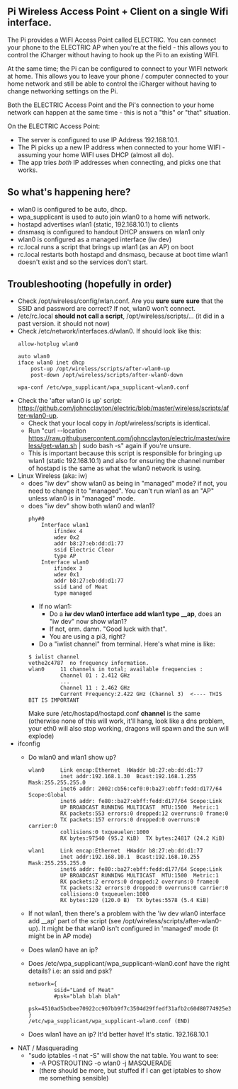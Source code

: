 Pi Wireless Access Point + Client on a single Wifi interface.
---

The Pi provides a WIFI Access Point called ELECTRIC.  You can connect your phone to the ELECTRIC AP when you're at the field - this allows you to control
the iCharger without having to hook up the Pi to an existing WIFI.

At the same time; the Pi can be configured to connect to your WIFI network at home.  This allows you to leave your phone / computer connected to your home network
and still be able to control the iCharger without having to change networking settings on the Pi. 

Both the ELECTRIC Access Point and the Pi's connection to your home network can happen at the same time - this is not a "this" or "that" situation.

On the ELECTRIC Access Point: 
 - The server is configured to use IP Address 192.168.10.1.
 - The Pi picks up a new IP address when connected to your home WIFI - assuming your home WIFI uses DHCP (almost all do).
 - The app tries *both* IP addresses when connecting, and picks one that works.

So what's happening here?
--
- wlan0 is configured to be auto, dhcp.
- wpa_supplicant is used to auto join wlan0 to a home wifi network.
- hostapd advertises wlan1 (static, 192.168.10.1) to clients
- dnsmasq is configured to handout DHCP answers on wlan1 only
- wlan0 is configured as a managed interface (iw dev)
- rc.local runs a script that brings up wlan1 (as an AP) on boot
- rc.local restarts both hostapd and dnsmasq, because at boot time wlan1 doesn't exist and so the services don't start.

Troubleshooting (hopefully in order)
------------------------------------
- Check /opt/wireless/config/wlan.conf. Are you **sure** **sure** **sure** that the SSID and password are correct? If not, wlan0 won't connect.
- /etc/rc.local **should not call a script**, /opt/wireless/scripts/... (it did in a past version. it should not now)
- Check /etc/network/interfaces.d/wlan0. If should look like this:
    ```
    allow-hotplug wlan0

    auto wlan0
    iface wlan0 inet dhcp
        post-up /opt/wireless/scripts/after-wlan0-up
        post-down /opt/wireless/scripts/after-wlan0-down

    wpa-conf /etc/wpa_supplicant/wpa_supplicant-wlan0.conf
    ```
- Check the 'after wlan0 is up' script: https://github.com/johncclayton/electric/blob/master/wireless/scripts/after-wlan0-up.
    - Check that your local copy in /opt/wireless/scripts is identical.
    - Run "curl --location https://raw.githubusercontent.com/johncclayton/electric/master/wireless/get-wlan.sh | sudo bash -s" again if you're unsure.
    - This is important because this script is responsible for bringing up wlan1 (static 192.168.10.1) and also for ensuring the channel number of hostapd is the same as what the wlan0 network is using.
- Linux Wireless (aka: iw)
  - does "iw dev" show wlan0 as being in "managed" mode? if not, you need to change it to "managed". You can't run wlan1 as an "AP" unless wlan0 is in "managed" mode.
  - does "iw dev" show both wlan0 and wlan1?
    ```
    phy#0
    	Interface wlan1
    		ifindex 4
    		wdev 0x2
    		addr b8:27:eb:dd:d1:77
    		ssid Electric Clear
    		type AP
    	Interface wlan0
    		ifindex 3
    		wdev 0x1
    		addr b8:27:eb:dd:d1:77
    		ssid Land of Meat
    		type managed
    ```
    - If no wlan1:
        - Do a **iw dev wlan0 interface add wlan1 type __ap**, does an "iw dev" now show wlan1?
        - If not, erm. damn. "Good luck with that".
        - You are using a pi3, right?
    - Do a "iwlist channel" from terminal. Here's what mine is like:
     ```
     $ iwlist channel
     vethe2c4787  no frequency information.
     wlan0     11 channels in total; available frequencies :
               Channel 01 : 2.412 GHz
               ...
               Channel 11 : 2.462 GHz
               Current Frequency:2.422 GHz (Channel 3)  <---- THIS BIT IS IMPORTANT
       ```
       Make sure /etc/hostapd/hostapd.conf **channel** is the same (otherwise none of this will work, it'll hang, look like a dns problem, your eth0 will also stop working, dragons will spawn and the sun will explode)
- ifconfig
  - Do wlan0 and wlan1 show up?
    ```
    wlan0     Link encap:Ethernet  HWaddr b8:27:eb:dd:d1:77
              inet addr:192.168.1.30  Bcast:192.168.1.255  Mask:255.255.255.0
              inet6 addr: 2002:cb56:cef0:0:ba27:ebff:fedd:d177/64 Scope:Global
              inet6 addr: fe80::ba27:ebff:fedd:d177/64 Scope:Link
              UP BROADCAST RUNNING MULTICAST  MTU:1500  Metric:1
              RX packets:553 errors:0 dropped:12 overruns:0 frame:0
              TX packets:157 errors:0 dropped:0 overruns:0 carrier:0
              collisions:0 txqueuelen:1000
              RX bytes:97540 (95.2 KiB)  TX bytes:24817 (24.2 KiB)

    wlan1     Link encap:Ethernet  HWaddr b8:27:eb:dd:d1:77
              inet addr:192.168.10.1  Bcast:192.168.10.255  Mask:255.255.255.0
              inet6 addr: fe80::ba27:ebff:fedd:d177/64 Scope:Link
              UP BROADCAST RUNNING MULTICAST  MTU:1500  Metric:1
              RX packets:2 errors:0 dropped:2 overruns:0 frame:0
              TX packets:32 errors:0 dropped:0 overruns:0 carrier:0
              collisions:0 txqueuelen:1000
              RX bytes:120 (120.0 B)  TX bytes:5578 (5.4 KiB)

    ```
  - If not wlan1, then there's a problem with the 'iw dev wlan0 interface add __ap' part of the script (see /opt/wireless/scripts/after-wlan0-up). It might be that wlan0 isn't configured in 'managed' mode (it might be in AP mode)
  - Does wlan0 have an ip?
  - Does /etc/wpa_supplicant/wpa_supplicant-wlan0.conf have the right details? i.e: an ssid and psk?

    ```
    network={
            ssid="Land of Meat"
            #psk="blah blah blah"
            psk=4510ad5bdbee70922cc907bb9f7c3504d29ffedf31afb2c60d80774925e3215c
    }
    /etc/wpa_supplicant/wpa_supplicant-wlan0.conf (END)
    ```
  - Does wlan1 have an ip? It'd better have! It's static. 192.168.10.1
- NAT / Masquerading
  - "sudo iptables -t nat -S" will show the nat table. You want to see:
    - -A POSTROUTING -o wlan0 -j MASQUERADE
    - (there should be more, but stuffed if I can get iptables to show me something sensible)

